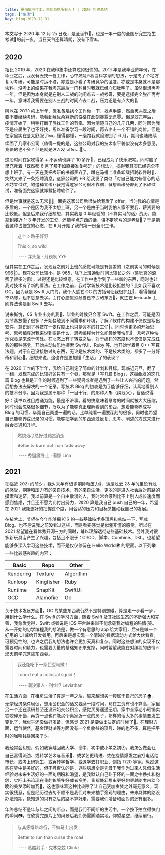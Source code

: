 ```yaml
---
title: 要悄悄地打工，然后惊艳所有人！ | 2020 年终总结
tags: ["生活"]
key: blog-2020-12-31
---
```


本文写于 2020 年 12 月 25 日晚，是圣诞节🎄，也是一年一度的全国研究生招生考试📖的前一夜。当日天气还算晴朗，没有下雪❄️。

<!--more-->



## 2020

相比 2019 年，2020 在我印象中还算过的很快的。2019 年是我毕业的年份，在毕业之后，我没有去找一份工作，心中燃烧🔥着当科学家的想法，于是找了个地方复习考研。可能是时运不济，亦或是小看了考研竞争的强度，亦或是本身就不是那块料，没考上的结果在我考完最后一门科目时我就已经心知肚明了。虽然很想再考一年，但是因为本身就是在别人二战的时间点去一战考研，要是选择完全脱产再考一年，意味着我需要在别人三战的时间点去二战，压力还是有点大的🥲。

所以在 2020 的上半年，我准备是找个工作做一下，找点手感，然后再决定之后要不要继续考研，能看到我优柔寡断的性格在此刻暴露无遗😇。但是过完年后，疫情开始了，稍稍打断了我找工作的节奏。因为清楚自己的几斤几两，同时因为我不是应届生了也不好找，所以准备学习一段时间，再去冲击一个不错的岗位。但是在家里实在是太舒服了🛏️，懂得都懂，一磨蹭我就磨蹭到了 6 月，期间也陆陆续续面了几家小公司（值得一提的是，这些公司对我的技术水平貌似没有太多意见，我要的也不多？但是就是没人发 offer...🤔）。

这段时间在家吃得多 + 不运动也胖了 10 多斤🐷，已经成为了快乐肥宅。同时脑子里充斥着「既然都 6 月了那不如直接准备考研」的想法💡，搞得我其实已经完全不想上班了。有一天在我把考研的书都买齐了，蹲在马桶上准备卸载招聘软件时🚽，突然又来了一条招聘消息，这家公司的 HR 给我发了类似「对自己能力有信心的话不妨来试试」的这种言语让我觉得这家公司很不靠谱，但想着缘分都到了不如试试，准备面完这家就卸载招聘软件了。

但是世事就是这么无常🤷‍♂️，面完这家公司后很快给我发了 offer。当时我的心情是矛盾的，一个是因为我不太想上班，另一个是由于当时我怕人家不要我，薪资要的比较低。但是后来我仔细想想，其实我是 0 年经验的（不算实习的话）资历，能拿到接近 1- 3 年开发的工资，还能学点东西的话，讲不定吃亏的是老板🤯？于是抱着这种占便宜的心态，在 6 月开始了我的第一份全职工作。

> 这个 b 路子好野
>
> This b, so wild
>
> ​										---- 胖头鱼 · 月夜枫   YYF

但其实在工作之后，发现我之前对上班的感觉可能是有偏差的（之前实习的时候是 996👊）。现在公司比较小，是 965，除了上班通勤时间比较长之外（感觉真的浪费了很多时间），过得还是比较惬意，在工作中也学到了一些新的东西，同时也让我对技术有了新的看法。在工作之前，我对学新技术是比较抵触的？比如我不喜欢 OC，因为我是 Swift 入门的，我个人感觉 OC 的方括号让我很抓狂🥴，看得懂但不熟练，也不愿意去学。会打心底里抵触自己不会的东西🙈，就连在 leetcode 上刷算法也是用 Swift 去写。

说来惭愧，CS 专业出身的我🧮，毕业的时候只会写 Swift。在工作之后，可能是因为节奏放慢了很多？开始接触到不同需求和环境，了解了软件的构建不仅仅是写出软件，意识到了科技在一定程度上也只是资本的打工仔👷。同时也更多的开始思考，思考编程对我来说到底是什么，思考编程为什么能带给我快乐🎈，思考这种快乐究竟是来源于何处。在心态上有了转变之后，对于编程的态度也不仅仅是完成任务的那种感觉，开始主动快乐地探索 SwiftUI、Ruby 等，也开始学着用 C++ 写算法题。对于自己没接触过的东西，无论是技术类的、不是技术类的，都多了一分好奇和耐心👶。细想来说，这也许是更加懂「生活」了的表现？

在 2020 工作的下半年，我给自己制定了简单的计划和目标。现临近元旦，翻了一翻，发现完成的比较好的只有一个😅，那就是「写几篇 Blog」，这掘金发的这几篇 Blog 也算是工作的时候遇到了一些疑问或者是遇到了一些让人兴奋的问题，然后想办法去解决的一个记录。写技术 Blog 的初衷是为了能够仔细，认真地看别人的技术分享。因为我是属于那种「一目十行」的那种人📚（纯贬义），俗话说得好：读书以过目成诵为能，最是不济事。看的快意味着思考的时间就被大大压缩，同时也会忽略很多细节，所以为了能够真正理解看到的东西，想着能够养成写 Blog 的习惯，毕竟自己阐述一遍的话，比单纯看一遍要深刻的很多。同时也希望自己能够养成记录的习惯，能够把学到的东西通过反复、思考、阐述的方式来进行融会贯通和升华。

> 燃烧殆尽总好过黯然消逝
>
> Better to burn out than fade away
>
> ​										---- 秀逗魔导士 · 莉娜   Lina



## 2021

在临近 2021 的前夕，我对来年有很多期待和压力🍐，这是过去 23 年的里没有过的感受，期待和压力有的来自技术，有的来自生活，更多的是进入社会后对前路的摸索和迷茫。我以前算是一个自由散漫的人，我时常会感到比不上别人成长速度而感到焦虑，并且还不愿为此付出努力，2020 算是我自己 push 自己的一年，希望在 2021 我能更好的把握这个度，用合适的压力和目标来推动我自己的发展。

在技术上，希望在今年能够把 iOS 的一些基础技术多理解和总结一下，写成 Blog。也不是说我之前没看过这些，而是看完感觉是似懂非懂的感觉，所以在 2021 希望能在看优秀开源三方的同时，辅以理解透彻这些基础技术。另外我对很多新玩具🪀产生了兴趣，包括且不限于：CI/CD、脚本、Combine、DSL。也希望能够多深入学习这些技术，而不是仅仅停留在 Hello World🌍 的层面。以下列举一些比较感兴趣的内容：

| Basic     | Repo       | Other     |
| --------- | ---------- | --------- |
| Rendering | Texture    | Algorithm |
| Runloop   | Kingfisher | Ruby      |
| Runtime   | SnapKit    | SwiftUI   |
| GCD       | Alamofire  | Go        |

关于技术发展方面🔧，OC 的某些东西我仍然不是特别想碰，算是走一步看一步，用到什么学什么。在 Swift 的学习方面，随着 Swift 及其社区生态的不断强大和完善，我愈发觉得，Swift 或者说是 iOS 平台越来越不能承载我对编程的热情(笑。从一开始的初学编程我的想法是，做一个有意思的 app 给大家用，后来是做一个好用的 UI 库给开发者用，再后来是想实现一个清晰的数据流动方式给大伙看看，可预见性的，也许之后我的想法也许会更加天真和复杂。同时这些想法的实现不仅需要时间和精力，也需要大量的基础知识来支撑，同时希望我能在对编程的热情🔥熄灭前学完这些东西😁。

> 我还能吃下一条巨型乌贼！
>
> I could eat a colossal squid！
>
> ​										---- 潮汐猎人 · 利维坦   Leviathan

在生活方面，在租房生活了算是一年之后，越来越想买一套属于自己的房子🏠，无奈经济条件局促，想用公积金的话又要磨一段时间，现在工资有也不算高，家里另一个还在读研甚至还没开始交公积金，感觉买房遥遥无期，家中全家老小砸锅卖铁咬碎牙齿，再贷一点也许能买个离家近一点的房子，那样的话太多的事情要发生变化了，我似乎还没做好准备，但感觉 2021 是要做出决定的时候了🥶。在理财方面，运气使然，基金理财💰等方面没有一个负收益的项目，赚的也不多，算是把平时的咖啡钱赚回来了☕️。

我经常会幻想，假如我穿越回我大学、高中、初中或小学之初🕐，我怎么做会让自己富得流油、或转学艺术与音乐🎼、或学艺更精进、或在疫情爆发之前打电话给市长、或考上研究生、或再转学哲学、或退学去打职业、剑指 Ti20 等等。纵然这些在梦中是美好的，但不可否认的是，这些臆想全是凭借于我作为过来人凭借生活经验对未来生活好的一面的期盼和渴望，是我默认自己处于坏的一面之中挣扎和抱怨，实际上无论现在我的处境多好或者多差，我都能幻想出更好的穿越剧本来给今晚的美梦添砖加瓦🧱，这也意味着这种比较除了让自己更加贪婪之外毫无意义。现实很残忍，但是经历过去的不顺不是我们对未来袖手旁观的理由，未来具体的路没办法预期，能知道的只有之后的路不算好走，需要我们准备和面对的还有很多。

年终总结不是年与年之间的断点，而是我们不间断的生活中，一个按下拍立得快门的瞬间📷，在欣赏完照片上的风景后我们仍需脚踏实地，仰望星空，继续前行。

> 与其感慨路难行，不如马上出发
>
> Better to run than curse the road
>
> ​										---- 骷髅射手 · 克林克兹   Clinkz
